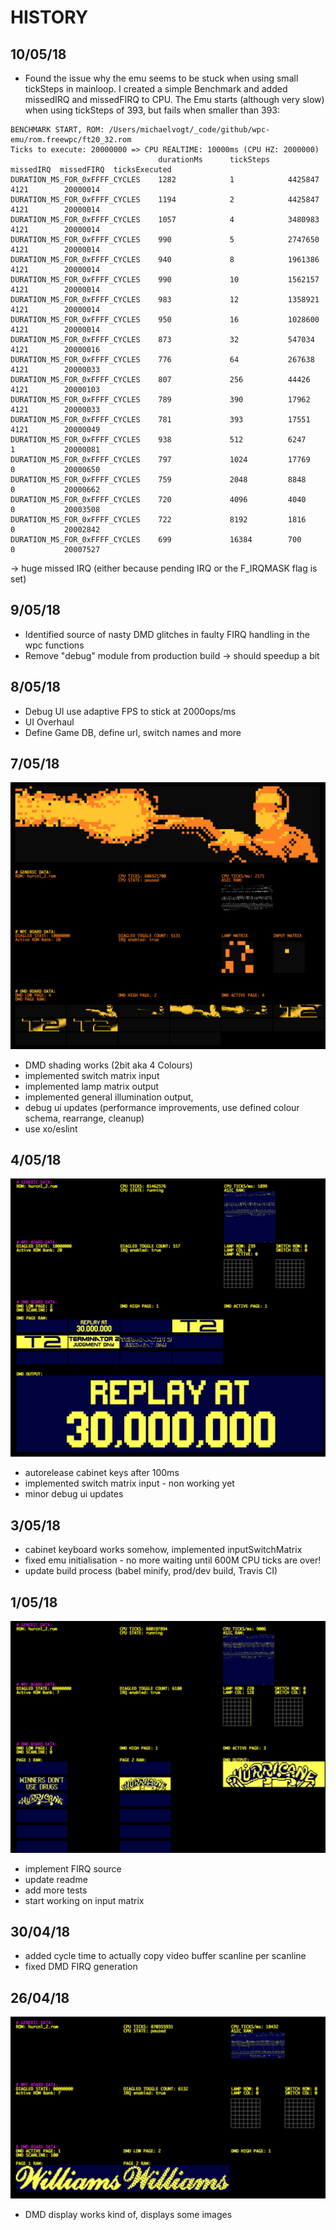 # HISTORY

## 10/05/18

- Found the issue why the emu seems to be stuck when using small tickSteps in mainloop. I created a simple Benchmark and added missedIRQ and missedFIRQ to CPU. The Emu starts (although very slow) when using tickSteps of 393, but fails when smaller than 393:

```
BENCHMARK START, ROM: /Users/michaelvogt/_code/github/wpc-emu/rom.freewpc/ft20_32.rom
Ticks to execute: 20000000 => CPU REALTIME: 10000ms (CPU HZ: 2000000)
                                 durationMs      tickSteps    missedIRQ  missedFIRQ  ticksExecuted
DURATION_MS_FOR_0xFFFF_CYCLES    1282            1            4425847    4121        20000014
DURATION_MS_FOR_0xFFFF_CYCLES    1194            2            4425847    4121        20000014
DURATION_MS_FOR_0xFFFF_CYCLES    1057            4            3480983    4121        20000014
DURATION_MS_FOR_0xFFFF_CYCLES    990             5            2747650    4121        20000014
DURATION_MS_FOR_0xFFFF_CYCLES    940             8            1961386    4121        20000014
DURATION_MS_FOR_0xFFFF_CYCLES    990             10           1562157    4121        20000014
DURATION_MS_FOR_0xFFFF_CYCLES    983             12           1358921    4121        20000014
DURATION_MS_FOR_0xFFFF_CYCLES    950             16           1028600    4121        20000014
DURATION_MS_FOR_0xFFFF_CYCLES    873             32           547034     4121        20000016
DURATION_MS_FOR_0xFFFF_CYCLES    776             64           267638     4121        20000033
DURATION_MS_FOR_0xFFFF_CYCLES    807             256          44426      4121        20000103
DURATION_MS_FOR_0xFFFF_CYCLES    789             390          17962      4121        20000033
DURATION_MS_FOR_0xFFFF_CYCLES    781             393          17551      4121        20000049
DURATION_MS_FOR_0xFFFF_CYCLES    938             512          6247       1           20000081
DURATION_MS_FOR_0xFFFF_CYCLES    797             1024         17769      0           20000650
DURATION_MS_FOR_0xFFFF_CYCLES    759             2048         8848       0           20000662
DURATION_MS_FOR_0xFFFF_CYCLES    720             4096         4040       0           20003508
DURATION_MS_FOR_0xFFFF_CYCLES    722             8192         1816       0           20002842
DURATION_MS_FOR_0xFFFF_CYCLES    699             16384        700        0           20007527
```

 -> huge missed IRQ (either because pending IRQ or the F_IRQMASK flag is set)

## 9/05/18

- Identified source of nasty DMD glitches in faulty FIRQ handling in the wpc functions
- Remove "debug" module from production build -> should speedup a bit

## 8/05/18

- Debug UI use adaptive FPS to stick at 2000ops/ms
- UI Overhaul
- Define Game DB, define url, switch names and more

## 7/05/18

![07.05.18](assets/07.05.18.png?raw=true)

- DMD shading works (2bit aka 4 Colours)
- implemented switch matrix input
- implemented lamp matrix output
- implemented general illumination output,
- debug ui updates (performance improvements, use defined colour schema, rearrange, cleanup)
- use xo/eslint

## 4/05/18

![04.05.18](assets/04.05.18.png?raw=true)

- autorelease cabinet keys after 100ms
- implemented switch matrix input - non working yet
- minor debug ui updates

## 3/05/18

- cabinet keyboard works somehow, implemented inputSwitchMatrix
- fixed emu initialisation - no more waiting until 600M CPU ticks are over!
- update build process (babel minify, prod/dev build, Travis CI)

## 1/05/18

![01.05.18](assets/01.05.18.png?raw=true)

- implement FIRQ source
- update readme
- add more tests
- start working on input matrix

## 30/04/18
- added cycle time to actually copy video buffer scanline per scanline
- fixed DMD FIRQ generation

## 26/04/18

![26.04.18](assets/26.04.18.png?raw=true)

- DMD display works kind of, displays some images
